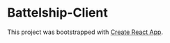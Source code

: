 # Battelship-Client

This project was bootstrapped with [Create React App](https://github.com/facebook/create-react-app).
